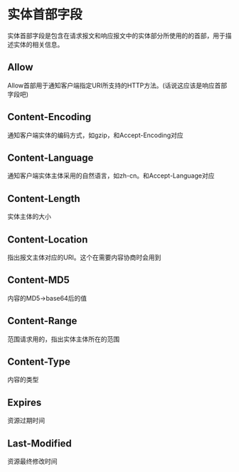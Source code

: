 # 实体首部字段

实体首部字段是包含在请求报文和响应报文中的实体部分所使用的的首部，用于描述实体的相关信息。

## Allow

Allow首部用于通知客户端指定URI所支持的HTTP方法。(话说这应该是响应首部字段吧)

## Content-Encoding

通知客户端实体的编码方式，如gzip，和Accept-Encoding对应

## Content-Language

通知客户端实体主体采用的自然语言，如zh-cn。和Accept-Language对应

## Content-Length

实体主体的大小

## Content-Location

指出报文主体对应的URI。这个在需要内容协商时会用到

## Content-MD5

内容的MD5->base64后的值

## Content-Range

范围请求用的，指出实体主体所在的范围

## Content-Type

内容的类型

## Expires

资源过期时间

## Last-Modified

资源最终修改时间
